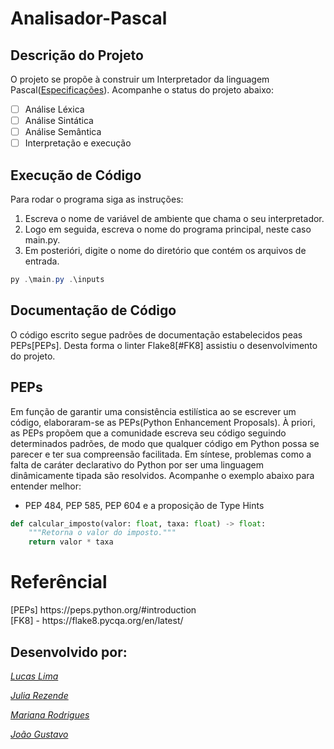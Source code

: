 # Analisador-Pascal

## Descrição do Projeto
O projeto se propõe à construir um Interpretador da linguagem Pascal([Especificações](https://github.com/juliarezende34/Analisador-Pascal/blob/main/Especifica%C3%A7%C3%B5es/Analisador_L%C3%A9xico.pdf)). Acompanhe o status do projeto abaixo:

- [ ] Análise Léxica
- [ ] Análise Sintática
- [ ] Análise Semântica
- [ ] Interpretação e execução

## Execução de Código

Para rodar o programa siga as instruções:
1. Escreva o nome de variável de ambiente que chama o seu interpretador.
2. Logo em seguida, escreva o nome do programa principal, neste caso main.py.
3. Em posterióri, digite o nome do diretório que contém os arquivos de entrada.

```powershell
py .\main.py .\inputs
```

## Documentação de Código
O código escrito segue padrões de documentação estabelecidos peas PEPs[PEPs]. Desta forma o linter Flake8[#FK8] assistiu o desenvolvimento do projeto.

## PEPs
Em função de garantir uma consistência estilística ao se escrever um código, elaboraram-se as PEPs(Python Enhancement Proposals). À priori, as PEPs propõem que a comunidade escreva seu código seguindo determinados padrões, de modo que qualquer código em Python possa se parecer e ter sua compreensão facilitada. Em síntese, problemas como a falta de caráter declarativo do Python por ser uma linguagem dinâmicamente tipada são resolvidos. Acompanhe o exemplo abaixo para entender melhor:

- PEP 484, PEP 585, PEP 604 e a proposição de Type Hints
```python
def calcular_imposto(valor: float, taxa: float) -> float:
    """Retorna o valor do imposto."""  
    return valor * taxa
 ```
# Referêncial
<!-- PEPs -->[PEPs] https://peps.python.org/#introduction
<br>
<!-- Flake8 -->[FK8] - https://flake8.pycqa.org/en/latest/


## Desenvolvido por:

_[Lucas Lima](https://www.linkedin.com/in/lucas-lima-358599223/)_

_[Julia Rezende]("https://www.linkedin.com/in/julia-rezende-r28/)_

_[Mariana Rodrigues](https://www.linkedin.com/in/mariana-rodrigues-lmelo/)_

_[João Gustavo](https://www.linkedin.com/in/joao-gustavo-silva/)_






